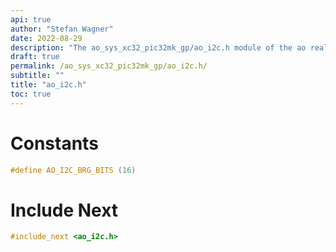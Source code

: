 ```yaml
---
api: true
author: "Stefan Wagner"
date: 2022-08-29
description: "The ao_sys_xc32_pic32mk_gp/ao_i2c.h module of the ao real-time operating system."
draft: true
permalink: /ao_sys_xc32_pic32mk_gp/ao_i2c.h/
subtitle: ""
title: "ao_i2c.h"
toc: true
---
```


# Constants

```c
#define AO_I2C_BRG_BITS (16)
```

# Include Next

```c
#include_next <ao_i2c.h>
```

